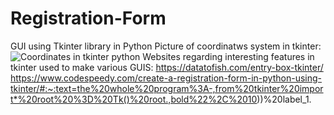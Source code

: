 # Registration-Form
GUI using Tkinter library in Python
Picture of coordinatws system in tkinter:
![Coordinates in tkinter python](https://user-images.githubusercontent.com/108338824/176746429-9de020d6-af23-4dc6-a3cc-d52b96169395.png)
Websites regarding interesting features in tkinter used to make various GUIS:
https://datatofish.com/entry-box-tkinter/
https://www.codespeedy.com/create-a-registration-form-in-python-using-tkinter/#:~:text=the%20whole%20program%3A-,from%20tkinter%20import*%20root%20%3D%20Tk()%20root.,bold%22%2C%2010))%20label_1.
